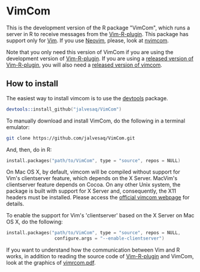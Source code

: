 # VimCom

This is the development version of the R package "VimCom", which runs a server
in R to receive messages from the [Vim-R-plugin]. This package has support
only for [Vim]. If you use [Neovim], please, look at [nvimcom].

Note that you only need this version of VimCom if you are using the
development version of [Vim-R-plugin]. If you are using a [released version of
Vim-R-plugin], you will also need a [released version of vimcom].

## How to install

The easiest way to install vimcom is to use the [devtools] package.

```s
devtools::install_github("jalvesaq/VimCom")
```

To manually download and install VimCom, do the following in a terminal
emulator:

```sh
git clone https://github.com/jalvesaq/VimCom.git
```

And, then, do in R:

```s
install.packages("path/to/VimCom", type = "source", repos = NULL)
```

On Mac OS X, by default, vimcom will be compiled without support for Vim's
clientserver feature, which depends on the X Server. MacVim's clientserver
feature depends on Cocoa. On any other Unix system, the package is built with
support for X Server and, consequently, the X11 headers must be installed.
Please access the [official vimcom webpage] for details.

To enable the support for Vim's 'clientserver' based on the X Server on Mac OS
X, do the following:

```s
install.packages("path/to/VimCom", type = "source", repos = NULL,
                  configure.args = "--enable-clientserver")
```

If you want to understand how the communication between Vim and R works, in
addition to reading the source code of [Vim-R-plugin] and VimCom, look at the
graphics of [vimrcom.pdf].


[Vim-R-plugin]: https://github.com/jcfaria/Vim-R-plugin
[Vim]: http://www.vim.org
[Neovim]: http://neovim.org
[official vimcom webpage]: http://www.lepem.ufc.br/jaa/vimcom.html
[released version of Vim-R-plugin]: http://www.vim.org/scripts/script.php?script_id=2628
[released version of vimcom]: http://www.lepem.ufc.br/jaa/vimcom.html
[devtools]: http://cran.r-project.org/web/packages/devtools/index.html
[nvimcom]: https://github.com/jalvesaq/nvimcom
[vimrcom.pdf]: http://www.lepem.ufc.br/jaa/vimrcom.pdf
